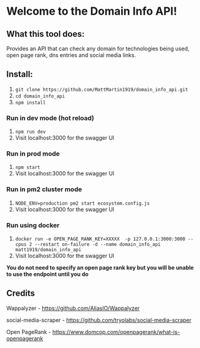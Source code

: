 # Welcome to the Domain Info API!

## What this tool does:
Provides an API that can check any domain for technologies being used, open page rank, dns entries and social media links.

## Install:
1. `git clone https://github.com/MattMartin1919/domain_info_api.git`
2. `cd domain_info_api`
3. `npm install`

### Run in dev mode (hot reload)
1. `npm run dev`
2. Visit localhost:3000 for the swagger UI

### Run in prod mode
1. `npm start`
2. Visit localhost:3000 for the swagger UI

### Run in pm2 cluster mode
1. `NODE_ENV=production pm2 start ecosystem.config.js`
2. Visit localhost:3000 for the swagger UI

### Run using docker
1. `docker run -e OPEN_PAGE_RANK_KEY=XXXXX  -p 127.0.0.1:3000:3000 --cpus 2 --restart on-failure -d --name domain_info_api matt1919/domain_info_api`
2. Visit localhost:3000 for the swagger UI

**You do not need to specify an open page rank key but you will be unable to use the endpoint until you do**



## Credits
Wappalyzer - https://github.com/AliasIO/Wappalyzer

social-media-scraper - https://github.com/tryolabs/social-media-scraper

Open PageRank - https://www.domcop.com/openpagerank/what-is-openpagerank
